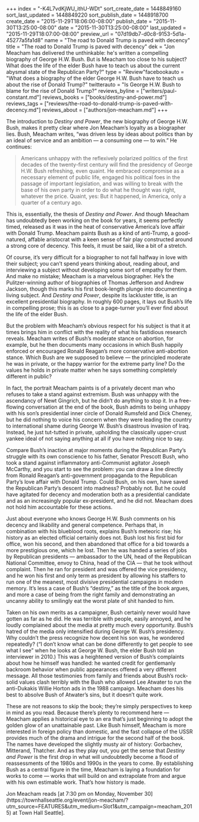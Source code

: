 +++
index = "-K4L7vdKjWU_ithU-WDt"
sort_create_date = 1448849160
sort_last_updated = 1448849220
sort_publish_date = 1448918700
create_date = "2015-11-29T18:06:00-08:00"
publish_date = "2015-11-30T13:25:00-08:00"
date = "2015-11-30T13:25:00-08:00"
last_updated = "2015-11-29T18:07:00-08:00"
preview_url = "07d19db7-d0c8-9153-5d1a-45277a5fa1d8"
name = "The road to Donald Trump is paved with decency"
title = "The road to Donald Trump is paved with decency"
dek = "Jon Meacham has delivered the unthinkable: he's written a compelling biography of George H.W. Bush. But is Meacham too close to his subject? What does the life of the elder Bush have to teach us about the current abysmal state of the Republican Party?"
type = "Review"facebookauto = "What does a biography of the elder George H.W. Bush have to teach us about the rise of Donald Trump?"
twitterauto = "Is George H.W. Bush to blame for the rise of Donald Trump?"
reviews_byline = ["writers/paul-constant.md"]
reviews_books = ["books/destiny-and-power.md"]
reviews_tags = ["reviews/the-road-to-donald-trump-is-paved-with-decency.md"]
reviews_about = ["authors/jon-meacham.md"]
+++

The introduction to *Destiny and Power*, the new biography of George H.W. Bush, makes it pretty clear where Jon Meacham’s loyalty as a biographer lies. Bush, Meacham writes, “was driven less by ideas about politics than by an ideal of service and an ambition — a consuming one — to win.” He continues:

<blockquote>Americans unhappy with the reflexively polarized politics of the first decades of the twenty-first century will find the presidency of George H.W. Bush refreshing, even quaint. He embraced compromise as a necessary element of public life, engaged his political foes in the passage of important legislation, and was willing to break with the base of his own party in order to do what he thought was right, whatever the price. Quaint, yes: But it happened, in America, only a quarter of a century ago.</blockquote>

This is, essentially, the thesis of *Destiny and Power*. And though Meacham has undoubtedly been working on the book for years, it seems perfectly timed, released as it was in the heat of conservative America’s love affair with Donald Trump. Meacham paints Bush as a kind of anti-Trump, a good-natured, affable aristocrat with a keen sense of fair play constructed around a strong core of decency. This feels, it must be said, like a bit of a stretch.

Of course, it’s very difficult for a biographer to not fall halfway in love with their subject; you can’t spend years thinking about, reading about, and interviewing a subject without developing some sort of empathy for them. And make no mistake; Meacham is a marvelous biographer. He’s the Pulitzer-winning author of biographies of Thomas Jefferson and Andrew Jackson, though this marks his first book-length plunge into documenting a living subject. And *Destiny and Power*, despite its lackluster title, is an excellent presidential biography. In roughly 600 pages, it lays out Bush’s life in compelling prose; this is as close to a page-turner you’ll ever find about the life of the elder Bush. 

But the problem with Meacham’s obvious respect for his subject is that it at times brings him in conflict with the reality of what his fastidious research reveals. Meacham writes of Bush’s moderate stance on abortion, for example, but he then documents many occasions in which Bush happily enforced or encouraged Ronald Reagan’s more conservative anti-abortion stance. Which Bush are we supposed to believe — the principled moderate he was in private, or the happy warrior for the extreme party line? Do the values he holds in private matter when he says something completely different in public?

In fact, the portrait Meacham paints is of a privately decent man who refuses to take a stand against extremism. Bush was unhappy with the ascendancy of Newt Gingrich, but he didn’t do anything to stop it. In a free-flowing conversation at the end of the book, Bush admits to being unhappy with his son’s presidential inner circle of Donald Rumsfeld and Dick Cheney, but he did nothing to voice his concern when they were leading the country to international shame during George W. Bush’s disastrous invasion of Iraq. Instead, he just tut-tutted in private, upholding the classically upper-crust yankee ideal of not saying anything at all if you have nothing nice to say. 

Compare Bush’s inaction at major moments during the Republican Party’s struggle with its own conscience to his father, Senator Prescott Bush, who took a stand against inflammatory anti-Communist agitator Joseph McCarthy, and you start to see the problem: you can draw a line directly from Ronald Reagan’s anti-government propaganda to the Republican Party’s love affair with Donald Trump. Could Bush, on his own, have saved the Republican Party’s descent into madness? Probably not. But he could have agitated for decency and moderation both as a presidential candidate and as an increasingly popular ex-president, and he did not. Meacham does not hold him accountable for these actions.

Just about everyone who knows George H.W. Bush comments on his decency and likability and general competence. Perhaps that, in combination with his blueblood roots, explains Bush’s meteoric rise; his history as an elected official certainly does not. Bush lost his first bid for office, won his second, and then abandoned that office for a bid towards a more prestigious one, which he lost. Then he was handed a series of jobs by Republican presidents — ambassador to the UN, head of the Republican National Committee, envoy to China, head of the CIA — that he took without complaint. Then he ran for president and was offered the vice presidency, and he won his first and only term as president by allowing his staffers to run one of the meanest, most divisive presidential campaigns in modern memory. It’s less a case of Bush’s “destiny,” as the title of the book argues, and more a case of being from the right family and demonstrating an uncanny ability to smilingly eat the worst plate of shit handed to him.

Taken on his own merits as a campaigner, Bush certainly never would have gotten as far as he did. He was terrible with people, easily annoyed, and he loudly complained about the media at pretty much every opportunity. Bush’s hatred of the media only intensified during George W. Bush’s presidency. Why couldn’t the press recognize how decent his son was, he wondered repeatedly? (“I don’t know what can be done differently to get people to see what I see” when he looks at George W. Bush, the elder Bush told an interviewer in 2010.) This was a heightened version of Bush’s complaints about how he himself was handled: he wanted credit for gentlemanly backroom behavior when public appearances offered a very different message. All those testimonies from family and friends about Bush’s rock-solid values clash terribly with the Bush who allowed Lee Atwater to run the anti-Dukakis Willie Horton ads in the 1988 campaign. Meacham does his best to absolve Bush of Atwater’s sins, but it doesn’t quite work.

These are not reasons to skip the book; they’re simply perspectives to keep in mind as you read. Because there’s plenty to recommend here — Meacham applies a historical eye to an era that’s just beginning to adopt the golden glow of an unattainable past. Like Bush himself, Meacham is more interested in foreign policy than domestic, and the fast collapse of the USSR provides much of the drama and intrigue for the second half of the book. The names have developed the slightly musty air of history: Gorbachev, Mitterand, Thatcher. And as they play out, you get the sense that *Destiny and Power* is the first drop in what will undoubtedly become a flood of reassessments of the 1980s and 1990s in the years to come. By establishing Bush as a central figure in the time, Meacham is laying a foundation for works to come — works that will build on and extrapolate from and argue with his own estimable work. That’s how history is made.

<p class="footer">Jon Meacham reads [at 7:30 pm on Monday, November 30](https://townhallseattle.org/event/jon-meacham/?utm_source=FEATURES&utm_medium=Slot1&utm_campaign=meacham_2015) at Town Hall Seattle]. </p>